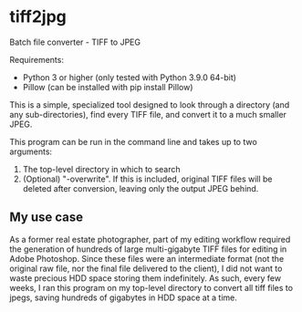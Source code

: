 # tiff2jpg
 Batch file converter - TIFF to JPEG

Requirements: 

- Python 3 or higher (only tested with Python 3.9.0 64-bit)
- Pillow (can be installed with pip install Pillow)

This is a simple, specialized tool designed to look through a directory (and any sub-directories), find every TIFF file, and convert it to a much smaller JPEG. 

This program can be run in the command line and takes up to two arguments:

1) The top-level directory in which to search
2) (Optional) "-overwrite". If this is included, original TIFF files will be deleted after conversion, leaving only the output JPEG behind.

## My use case 
As a former real estate photographer, part of my editing workflow required the generation of hundreds of large multi-gigabyte TIFF files for editing in Adobe Photoshop. Since these files were an intermediate format (not the original raw file, nor the final file delivered to the client), I did not want to waste precious HDD space storing them indefinitely. As such, every few weeks, I ran this program on my top-level directory to convert all tiff files to jpegs, saving hundreds of gigabytes in HDD space at a time. 
